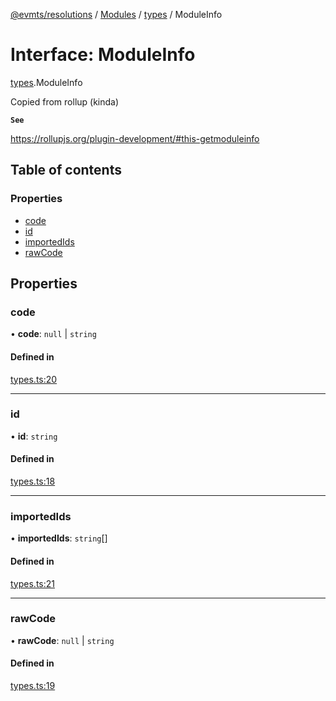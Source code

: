 [@evmts/resolutions](../README.md) / [Modules](../modules.md) / [types](../modules/types.md) / ModuleInfo

# Interface: ModuleInfo

[types](../modules/types.md).ModuleInfo

Copied from rollup (kinda)

**`See`**

https://rollupjs.org/plugin-development/#this-getmoduleinfo

## Table of contents

### Properties

- [code](types.ModuleInfo.md#code)
- [id](types.ModuleInfo.md#id)
- [importedIds](types.ModuleInfo.md#importedids)
- [rawCode](types.ModuleInfo.md#rawcode)

## Properties

### code

• **code**: ``null`` \| `string`

#### Defined in

[types.ts:20](https://github.com/evmts/evmts-monorepo/blob/main/bundler/packages/resolutions/src/types.ts#L20)

___

### id

• **id**: `string`

#### Defined in

[types.ts:18](https://github.com/evmts/evmts-monorepo/blob/main/bundler/packages/resolutions/src/types.ts#L18)

___

### importedIds

• **importedIds**: `string`[]

#### Defined in

[types.ts:21](https://github.com/evmts/evmts-monorepo/blob/main/bundler/packages/resolutions/src/types.ts#L21)

___

### rawCode

• **rawCode**: ``null`` \| `string`

#### Defined in

[types.ts:19](https://github.com/evmts/evmts-monorepo/blob/main/bundler/packages/resolutions/src/types.ts#L19)

